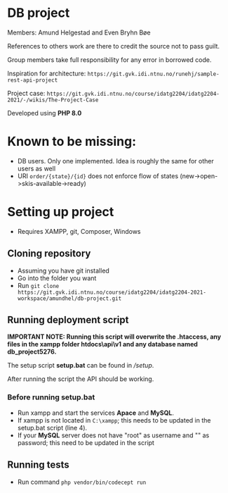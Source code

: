 # DB project

Members: Amund Helgestad and Even Bryhn Bøe

References to others work are there to credit the source not to pass guilt.

Group members take full responsibility for any error in borrowed code.

Inspiration for architecture: `https://git.gvk.idi.ntnu.no/runehj/sample-rest-api-project`

Project case: `https://git.gvk.idi.ntnu.no/course/idatg2204/idatg2204-2021/-/wikis/The-Project-Case`

Developed using **PHP 8.0**

# Known to be missing:
- DB users. Only one implemented. Idea is roughly the same for other users as well
- URI `order/{state}/{id}` does not enforce flow of states (new->open->skis-available->ready)

# Setting up project

- Requires XAMPP, git, Composer, Windows

## Cloning repository
- Assuming you have git installed
- Go into the folder you want
- Run `git clone https://git.gvk.idi.ntnu.no/course/idatg2204/idatg2204-2021-workspace/amundhel/db-project.git`

## Running deployment script

**IMPORTANT NOTE: Running this script will overwrite the .htaccess, any files in the xampp folder htdocs\api\v1 and any database named db_project5276.**

The setup script **setup.bat** can be found in */setup*.

After running the script the API should be working.

### Before running setup.bat

- Run xampp and start the services **Apace** and **MySQL**.
- If xampp is not located in `C:\xampp`; this needs to be updated in the setup.bat script (line 4).
- If your **MySQL** server does not have "root" as username and "" as password; this need to be updated in the script

## Running tests
- Run command `php vendor/bin/codecept run`
